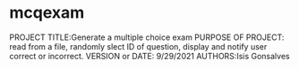# mcqexam

PROJECT TITLE:Generate a multiple choice exam 
PURPOSE OF PROJECT: read from a file, randomly slect ID of question, display and notify user correct or incorrect. 
VERSION or DATE: 9/29/2021
AUTHORS:Isis Gonsalves
